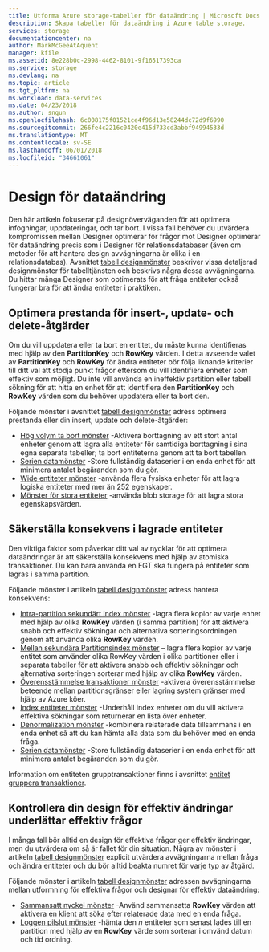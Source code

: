 ```yaml
---
title: Utforma Azure storage-tabeller för dataändring | Microsoft Docs
description: Skapa tabeller för dataändring i Azure table storage.
services: storage
documentationcenter: na
author: MarkMcGeeAtAquent
manager: kfile
ms.assetid: 8e228b0c-2998-4462-8101-9f16517393ca
ms.service: storage
ms.devlang: na
ms.topic: article
ms.tgt_pltfrm: na
ms.workload: data-services
ms.date: 04/23/2018
ms.author: sngun
ms.openlocfilehash: 6c008175f01521ce4f96d13e58244dc72d9f6990
ms.sourcegitcommit: 266fe4c2216c0420e415d733cd3abbf94994533d
ms.translationtype: MT
ms.contentlocale: sv-SE
ms.lasthandoff: 06/01/2018
ms.locfileid: "34661061"
---
```

# <a name="design-for-data-modification"></a>Design för dataändring
Den här artikeln fokuserar på designöverväganden för att optimera infogningar, uppdateringar, och tar bort. I vissa fall behöver du utvärdera kompromissen mellan Designer optimerar för frågor mot Designer optimerar för dataändring precis som i Designer för relationsdatabaser (även om metoder för att hantera design avvägningarna är olika i en relationsdatabas). Avsnittet [tabell designmönster](#table-design-patterns) beskriver vissa detaljerad designmönster för tabelltjänsten och beskrivs några dessa avvägningarna. Du hittar många Designer som optimerats för att fråga entiteter också fungerar bra för att ändra entiteter i praktiken.  

## <a name="optimize-the-performance-of-insert-update-and-delete-operations"></a>Optimera prestanda för insert-, update- och delete-åtgärder
Om du vill uppdatera eller ta bort en entitet, du måste kunna identifieras med hjälp av den **PartitionKey** och **RowKey** värden. I detta avseende valet av **PartitionKey** och **RowKey** för ändra entiteter bör följa liknande kriterier till ditt val att stödja punkt frågor eftersom du vill identifiera enheter som effektiv som möjligt. Du inte vill använda en ineffektiv partition eller tabell sökning för att hitta en enhet för att identifiera den **PartitionKey** och **RowKey** värden som du behöver uppdatera eller ta bort den.  

Följande mönster i avsnittet [tabell designmönster](#table-design-patterns) adress optimera prestanda eller din insert, update och delete-åtgärder:  

* [Hög volym ta bort mönster](table-storage-design-patterns.md#high-volume-delete-pattern) -Aktivera borttagning av ett stort antal enheter genom att lagra alla entiteter för samtidiga borttagning i sina egna separata tabeller; ta bort entiteterna genom att ta bort tabellen.  
* [Serien datamönster](table-storage-design-patterns.md#data-series-pattern) -Store fullständig dataserier i en enda enhet för att minimera antalet begäranden som du gör.  
* [Wide entiteter mönster](table-storage-design-patterns.md#wide-entities-pattern) -använda flera fysiska enheter för att lagra logiska entiteter med mer än 252 egenskaper.  
* [Mönster för stora entiteter](table-storage-design-patterns.md#large-entities-pattern) -använda blob storage för att lagra stora egenskapsvärden.  

## <a name="ensure-consistency-in-your-stored-entities"></a>Säkerställa konsekvens i lagrade entiteter
Den viktiga faktor som påverkar ditt val av nycklar för att optimera dataändringar är att säkerställa konsekvens med hjälp av atomiska transaktioner. Du kan bara använda en EGT ska fungera på entiteter som lagras i samma partition.  

Följande mönster i artikeln [tabell designmönster](table-storage-design-patterns.md) adress hantera konsekvens:  

* [Intra-partition sekundärt index mönster](table-storage-design-patterns.md#intra-partition-secondary-index-pattern) -lagra flera kopior av varje enhet med hjälp av olika **RowKey** värden (i samma partition) för att aktivera snabb och effektiv sökningar och alternativa sorteringsordningen genom att använda olika **RowKey** värden.  
* [Mellan sekundära Partitionsindex mönster](table-storage-design-patterns.md#inter-partition-secondary-index-pattern) – lagra flera kopior av varje entitet som använder olika RowKey värden i olika partitioner eller i separata tabeller för att aktivera snabb och effektiv sökningar och alternativa sorteringen sorterar med hjälp av olika **RowKey** värden.  
* [Överensstämmelse transaktioner mönster](table-storage-design-patterns.md#eventually-consistent-transactions-pattern) -aktivera överensstämmelse beteende mellan partitionsgränser eller lagring system gränser med hjälp av Azure köer.
* [Index entiteter mönster](table-storage-design-patterns.md#index-entities-pattern) -Underhåll index enheter om du vill aktivera effektiva sökningar som returnerar en lista över enheter.  
* [Denormalization mönster](table-storage-design-patterns.md#denormalization-pattern) -kombinera relaterade data tillsammans i en enda enhet så att du kan hämta alla data som du behöver med en enda fråga.  
* [Serien datamönster](table-storage-design-patterns.md#data-series-pattern) -Store fullständig dataserier i en enda enhet för att minimera antalet begäranden som du gör.  

Information om entiteten grupptransaktioner finns i avsnittet [entitet gruppera transaktioner](table-storage-design.md#entity-group-transactions).  

## <a name="ensure-your-design-for-efficient-modifications-facilitates-efficient-queries"></a>Kontrollera din design för effektiv ändringar underlättar effektiv frågor
I många fall bör alltid en design för effektiva frågor ger effektiv ändringar, men du utvärdera om så är fallet för din situation. Några av mönster i artikeln [tabell designmönster](table-storage-design-patterns.md) explicit utvärdera avvägningarna mellan fråga och ändra entiteter och du bör alltid beakta numret för varje typ av åtgärd.  

Följande mönster i artikeln [tabell designmönster](table-storage-design-patterns.md) adressen avvägningarna mellan utformning för effektiva frågor och designar för effektiv dataändring:  

* [Sammansatt nyckel mönster](table-storage-design-patterns.md#compound-key-pattern) -Använd sammansatta **RowKey** värden att aktivera en klient att söka efter relaterade data med en enda fråga.  
* [Loggen pilslut mönster](table-storage-design-patterns.md#log-tail-pattern) -hämta den *n* entiteter som senast lades till en partition med hjälp av en **RowKey** värde som sorterar i omvänd datum och tid ordning.  
